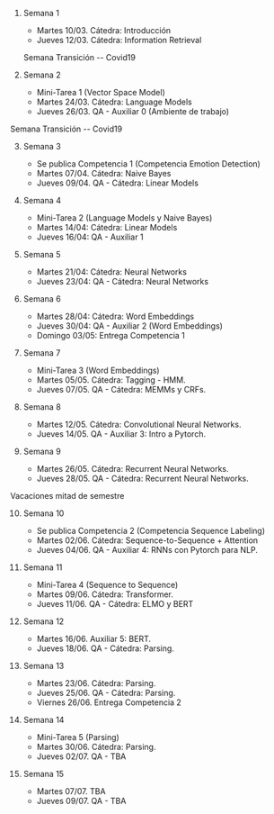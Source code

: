 

1. Semana 1
	
   * Martes 10/03. Cátedra: Introducción
   * Jueves 12/03. Cátedra: Information Retrieval
   
   Semana Transición -- Covid19
   
2. Semana 2
     * Mini-Tarea 1 (Vector Space Model)	 	
     * Martes 24/03. Cátedra: Language Models
     * Jueves 26/03.  QA - Auxiliar 0  (Ambiente de trabajo)  
 
 Semana Transición -- Covid19

3. Semana 3
    * Se publica Competencia 1 (Competencia Emotion Detection)
    * Martes 07/04. Cátedra: Naive Bayes
    * Jueves 09/04. QA - Cátedra:  Linear Models

4. Semana 4
     * Mini-Tarea 2 (Language Models y Naive Bayes)		
     * Martes 14/04: Cátedra:  Linear Models	 	
     * Jueves 16/04: QA -  Auxiliar 1
   

5. Semana 5

     * Martes 21/04: Cátedra:  Neural Networks
     * Jueves 23/04: QA - Cátedra: Neural Networks


6. Semana 6

     * Martes 28/04:  Cátedra: Word Embeddings 
     * Jueves 30/04:  QA - Auxiliar 2 (Word Embeddings) 
     * Domingo 03/05: Entrega Competencia 1

7. Semana 7
     * Mini-Tarea 3 (Word Embeddings)
     * Martes 05/05. Cátedra:  Tagging - HMM.  
     * Jueves 07/05. QA - Cátedra:  MEMMs y CRFs. 

8. Semana 8

     * Martes 12/05. Cátedra: Convolutional Neural Networks.
     * Jueves 14/05. QA - Auxiliar 3: Intro a Pytorch. 

9. Semana 9
     * Martes 26/05. Cátedra:  Recurrent Neural Networks. 
     * Jueves 28/05. QA - Cátedra:  Recurrent Neural Networks. 

Vacaciones mitad de semestre

10. Semana 10
      * Se publica Competencia 2 (Competencia Sequence Labeling) 
      * Martes 02/06.  Cátedra: Sequence-to-Sequence + Attention
      * Jueves 04/06.  QA - Auxiliar 4: RNNs con Pytorch para NLP.
11. Semana 11
      * Mini-Tarea 4 (Sequence to Sequence)
      * Martes 09/06. Cátedra: Transformer.  
      * Jueves 11/06. QA - Cátedra: ELMO y BERT

12. Semana 12

      * Martes 16/06. Auxiliar 5: BERT.    
      * Jueves 18/06. QA - Cátedra: Parsing.     

13. Semana 13

      * Martes 23/06. Cátedra: Parsing.  
      * Jueves 25/06. QA - Cátedra: Parsing. 
      * Viernes 26/06. Entrega Competencia 2

14. Semana 14
      * Mini-Tarea 5 (Parsing)
      * Martes 30/06. Cátedra: Parsing. 
      * Jueves 02/07. QA - TBA
      
15. Semana 15

      * Martes 07/07. TBA
      * Jueves 09/07. QA - TBA      
      
       


